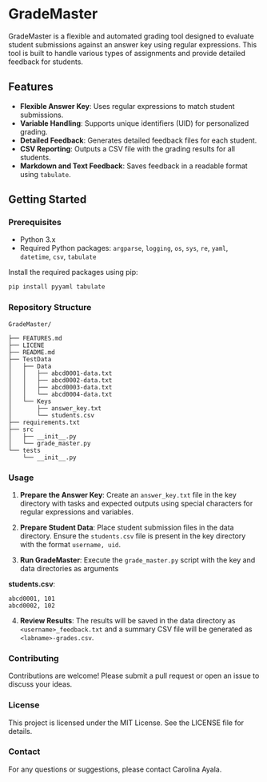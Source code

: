 # GradeMaster

GradeMaster is a flexible and automated grading tool designed to evaluate student submissions against an answer key using regular expressions. This tool is built to handle various types of assignments and provide detailed feedback for students.

## Features

- **Flexible Answer Key**: Uses regular expressions to match student submissions.
- **Variable Handling**: Supports unique identifiers (UID) for personalized grading.
- **Detailed Feedback**: Generates detailed feedback files for each student.
- **CSV Reporting**: Outputs a CSV file with the grading results for all students.
- **Markdown and Text Feedback**: Saves feedback in a readable format using `tabulate`.

## Getting Started

### Prerequisites

- Python 3.x
- Required Python packages: `argparse`, `logging`, `os`, `sys`, `re`, `yaml`, `datetime`, `csv`, `tabulate`

Install the required packages using pip:

```sh
pip install pyyaml tabulate
```

### Repository Structure

```shell
GradeMaster/

├── FEATURES.md
├── LICENE
├── README.md
├── TestData
│   ├── Data
│   │   ├── abcd0001-data.txt
│   │   ├── abcd0002-data.txt
│   │   ├── abcd0003-data.txt
│   │   └── abcd0004-data.txt
│   └── Keys
│       ├── answer_key.txt
│       └── students.csv
├── requirements.txt
├── src
│   ├── __init__.py
│   └── grade_master.py
└── tests
    └── __init__.py
```

### Usage

1. **Prepare the Answer Key**: Create an `answer_key.txt` file in the key directory with tasks and expected outputs using special characters for regular expressions and variables.
    
2. **Prepare Student Data**: Place student submission files in the data directory. Ensure the `students.csv` file is present in the key directory with the format `username, uid`.
    
3. **Run GradeMaster**: Execute the `grade_master.py` script with the key and data directories as arguments

**students.csv**:

```csv
abcd0001, 101
abcd0002, 102
```

4. **Review Results**: The results will be saved in the data directory as `<username>_feedback.txt` and a summary CSV file will be generated as `<labname>-grades.csv`.

### Contributing

Contributions are welcome! Please submit a pull request or open an issue to discuss your ideas.

### License

This project is licensed under the MIT License. See the LICENSE file for details.

### Contact

For any questions or suggestions, please contact Carolina Ayala.

